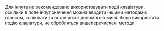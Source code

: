 Для інпута не рекомендовано використовувати
події клавіатури, оскільки в поле інпут
значення можна вводити іншими методами:
голосом, копіювати та вставляти з допомогою
миші. Якщо використати подію клавіатури,
не обробляться вищеперечислені методи.